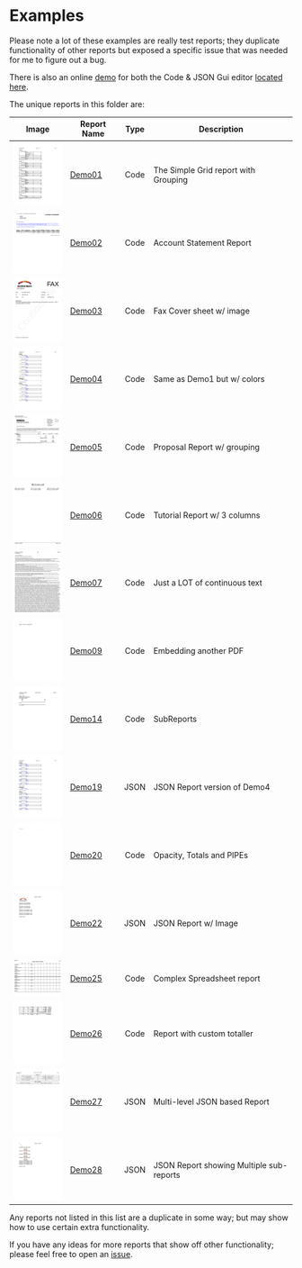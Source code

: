 # Examples
Please note a lot of these examples are really test reports; they duplicate functionality of other reports but exposed a specific issue that was needed for me to figure out a bug.

There is also an online [demo](https://fluentreports.org/demo.html) for both the Code & JSON Gui editor [located here](https://fluentreports.org/demo.html).

The unique reports in this folder are:

| Image | Report Name | Type | Description |
| --- | --- |:----:| --- |
| <img src="./Originals/demo01-1.png" width="100px"/> | [Demo01](Demo01.js) | Code | The Simple Grid report with Grouping |
| <img src="./Originals/demo02-1.png" width="100px"/> | [Demo02](Demo02.js) | Code | Account Statement Report |
| <img src="./Originals/demo03-1.png" width="100px"/> | [Demo03](Demo03.js) | Code | Fax Cover sheet w/ image |
| <img src="./Originals/demo04-1.png" width="100px"/> | [Demo04](Demo04.js) | Code | Same as Demo1 but w/ colors |
| <img src="./Originals/demo05-1.png" width="100px"/> | [Demo05](Demo05.js) | Code | Proposal Report w/ grouping |
| <img src="./Originals/demo06-1.png" width="100px"/> | [Demo06](Demo06.js) | Code | Tutorial Report w/ 3 columns |
| <img src="./Originals/demo07-1.png" width="100px"/> | [Demo07](Demo07.js) | Code | Just a LOT of continuous text |
| <img src="./Originals/demo09-1.png" width="100px"/> | [Demo09](Demo09.js) | Code | Embedding another PDF |
| <img src="./Originals/demo14-1.png" width="100px"/> | [Demo14](Demo14.js) | Code | SubReports |
| <img src="./Originals/demo19-1.png" width="100px"/> | [Demo19](Demo19.js) | JSON | JSON Report version of Demo4 |
| <img src="./Originals/demo20-1.png" width="100px"/> | [Demo20](Demo20.js) | Code | Opacity, Totals and PIPEs|
| <img src="./Originals/demo22-1.png" width="100px"/> | [Demo22](Demo22.js) | JSON | JSON Report w/ Image |
| <img src="./Originals/demo25-1.png" width="100px"/> | [Demo25](Demo25.js) | Code | Complex Spreadsheet report |
| <img src="./Originals/demo26-1.png" width="100px"/> | [Demo26](Demo26.js) | Code | Report with custom totaller |
| <img src="./Originals/demo27-1.png" width="100px"/> | [Demo27](Demo27.js) | JSON | Multi-level JSON based Report |
| <img src="./Originals/demo28-1.png" width="100px"/> | [Demo28](Demo28.js) | JSON | JSON Report showing Multiple sub-reports |

Any reports not listed in this list are a duplicate in some way; but may show how to use certain extra functionality.

If you have any ideas for more reports that show off other functionality; please feel free to open an [issue](https://github.com/NathanaelA/fluentreports/issues).
